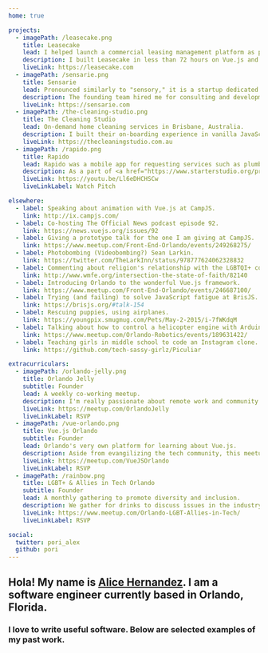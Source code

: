 ```yaml
---
home: true

projects:
  - imagePath: /leasecake.png
    title: Leasecake
    lead: I helped launch a commercial leasing management platform as part of Techstars Global Startup Weekend 2017. <a href="https://www.techstars.com/content/accelerators/techstars-global-startup-weekend-announcing-winner-global-showcase/">We won the whole planet!</a>
    description: I built Leasecake in less than 72 hours on Vue.js and Laravel. The product you see now is the same one from that fateful weekend! It has since grown under my direction as a tech lead where I was responsible for specing requirements, recruiting and managing team members on our agile methodology, and setting up infrastructure on GCP.
    liveLink: https://leasecake.com
  - imagePath: /sensarie.png
    title: Sensarie
    lead: Pronounced similarly to "sensory," it is a startup dedicated to helping you find the perfect neighborhood in Orlando, Florida.
    description: The founding team hired me for consulting and development. I ported their existing Node.js codebase to GitHub, setup an architecture based on smaller, proprietary npm packages, and proceeded with implementing major features such on-boarding from hi-fi mockups.
    liveLink: https://sensarie.com
  - imagePath: /the-cleaning-studio.png
    title: The Cleaning Studio
    lead: On-demand home cleaning services in Brisbane, Australia.
    description: I built their on-boarding experience in vanilla JavaScript and CSS, powered by a serverless backend hosted on AWS' Lambda and exposed via API Gateway. Additionally, I build their internal email notification infrastructure on SES.
    liveLink: https://thecleaningstudio.com.au
  - imagePath: /rapido.png
    title: Rapido
    lead: Rapido was a mobile app for requesting services such as plumbing, electric, and HVAC.
    description: As a part of <a href="https://www.starterstudio.org/programs/accelerators/">Starter Studio Accelerator 1.0</a>, I spent my time conducting user interviews, designing, building, and marketing. I had the pleasure of being featured on <a href="https://www.bizjournals.com/orlando/news/2015/07/29/plumbers-electricians-etc-may-get-more-customers.html" target="_blank">a few</a> <a href="http://www.orlandosentinel.com/business/technology/tech_check/os-rapido-launches-mobile-application-20150730-post.html" target="_blank">different</a> <a href="http://www.mynews13.com/fl/orlando/news/2015/8/3/rapido_app_orlando.html" target="_target">news outlets</a>. The iOS was an early adopter of the Swift programming language. The apis where powered by Express.js and PostgreSQL.
    liveLink: https://youtu.be/Ll6eDHCHSCw
    liveLinkLabel: Watch Pitch

elsewhere:
  - label: Speaking about animation with Vue.js at CampJS.
    link: http://ix.campjs.com/
  - label: Co-hosting The Official News podcast episode 92.
    link: https://news.vuejs.org/issues/92
  - label: Giving a prototype talk for the one I am giving at CampJS.
    link: https://www.meetup.com/Front-End-Orlando/events/249268275/
  - label: Photobombing (Videobombing?) Sean Larkin.
    link: https://twitter.com/TheLarkInn/status/978777624062328832
  - label: Commenting about religion's relationship with the LGBTQI+ community on a public radio show.
    link: http://www.wmfe.org/intersection-the-state-of-faith/82140
  - label: Introducing Orlando to the wonderful Vue.js framework.
    link: https://www.meetup.com/Front-End-Orlando/events/246687100/
  - label: Trying (and failing) to solve JavaScript fatigue at BrisJS.
    link: https://brisjs.org/#talk-154
  - label: Rescuing puppies, using airplanes.
    link: https://youngpix.smugmug.com/Pets/May-2-2015/i-7fWKdqM
  - label: Talking about how to control a helicopter engine with Arduino and Android.
    link: https://www.meetup.com/Orlando-Robotics/events/189631422/
  - label: Teaching girls in middle school to code an Instagram clone.
    link: https://github.com/tech-sassy-girlz/Piculiar

extracurriculars:
  - imagePath: /orlando-jelly.png
    title: Orlando Jelly
    subtitle: Founder
    lead: A weekly co-working meetup.
    description: I'm really passionate about remote work and community. Orlando Jelly was founded to bring professionals together at their own leisure. It's more about a human connection than it is work, as life should be.
    liveLink: https://meetup.com/OrlandoJelly
    liveLinkLabel: RSVP
  - imagePath: /vue-orlando.png
    title: Vue.js Orlando
    subtitle: Founder
    lead: Orlando's very own platform for learning about Vue.js.
    description: Aside from evangilizing the tech community, this meetup is dedicated to promoting diversity. We're so passionate about it, we made the logo a rainbow!
    liveLink: https://meetup.com/VueJSOrlando
    liveLinkLabel: RSVP
  - imagePath: /rainbow.png
    title: LGBT+ & Allies in Tech Orlando
    subtitle: Founder
    lead: A monthly gathering to promote diversity and inclusion.
    description: We gather for drinks to discuss issues in the industry and meet like-minded people.
    liveLink: https://www.meetup.com/Orlando-LGBT-Allies-in-Tech/
    liveLinkLabel: RSVP

social:
  twitter: pori_alex
  github: pori
---
```


## Hola! My name is [Alice Hernandez](#). I am a software engineer currently based in Orlando, Florida.

### I love to write useful software. Below are selected examples of my past work.
